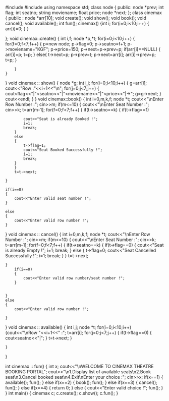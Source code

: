 #include<iostream>
#include<string>
using namespace std;
class node
{   public:
    node *prev;
    int flag;
    int seatno;
    string moviename;
    float price;
    node *next;
};
class cinemax
{   public :
     node *arr[10];
    void create();
    void show();
    void book();
    void cancel();
    void available();
    int fun();
    cinemax()
    {int i;
        for(i=0;i<10;i++)
        {
            arr[i]=0;
        }
    }

};
void cinemax::create()
{
    int i,f;
    node *p,*t;
    for(i=0;i<10;i++)
    {
        for(f=0;f<7;f++)
        {
            p=new node;
            p->flag=0;
            p->seatno=f+1;
            p->moviename="KGF";
            p->price=150;
            p->next=p->prev=p;
            if(arr[i]==NULL)
            {
                arr[i]=p;
                t=p;
            }
            else{
                t->next=p;
                p->prev=t;
                p->next=arr[i];
                arr[i]->prev=p;
                t=p;
            }


        }
    }
}
void cinemax :: show()
{ node *g;
int i,j;
    for(i=0;i<10;i++)
    {   g=arr[i];
    cout<<"Row :"<<i+1<<"\n";
        for(j=0;j<7;j++)
        {   
            cout<<g->flag<<"|"<<g->seatno<<"|"<<g->moviename<<"|"<<g->price<<"|->";
            g=g->next;
        }
        cout<<endl;
    }
}
void cinemax::book()
{
    int i=0,m,k,f;
    node *t;
    cout<<"\nEnter Row Number :";
    cin>>m;
    if(m<=10)
    {
    cout<<"\nEnter Seat Number :";
    cin>>k;
    t=arr[m-1];
    for(f=0;f<7;f++)
    {
        if(t->seatno==k)
        {   if(t->flag==1)
        
            cout<<"Seat is already Booked !";
            i=1;
            break;
        }
        else
        {
            t->flag=1;
            cout<<"Seat Booked Successfully !";
            i=1;
            break;
        }
        }
        t=t->next;
        
    }
        
    if(i==0)
    {
        cout<<"Enter valid seat number !";
    }
    
    else
    {
        cout<<"Enter valid row number !";
    }
}
void cinemax :: cancel()
{
    int i=0,m,k,f;
    node *t;
    cout<<"\nEnter Row Number :";
    cin>>m;
    if(m<=10)
    {
    cout<<"\nEnter Seat Number :";
    cin>>k;
    t=arr[m-1];
    for(f=0;f<7;f++)
    {
        if(t->seatno==k)
        {   if(t->flag==0)
        {
            cout<<"Seat is already Empty !";
            i=1;
            break;
        }
        else
        {
            t->flag=0;
            cout<<"Seat Cancelled Successfully !";
            i=1;
            break;
        }
        }
        t=t->next;
        
    }
        if(i==0)
        {
            cout<<"Enter valid row number/seat number !";
        }
        
    
    }
    else
    {
        cout<<"Enter valid row number !";

    }


}
void cinemax :: available()
{
    int i,j;
    node *t;
    for(i=0;i<10;i++)
    {cout<<"\nRow "<<i+1<<" :";
        t=arr[i];
        for(j=0;j<7;j++)
        {
            if(t->flag==0)
            {
                cout<<t->seatno<<"|";
            }
            t=t->next;
        }

    }
}

int cinemax :: fun()
{   int x;
    cout<<"\nWELCOME TO CINEMAX THEATRE BOOKING PORTAL";
    cout<<"\n1.Display list of available seats\n2.Book seat\n3.Cancel booked seat\n4.Exit\nEnter your choice :";
    cin>>x;
    if(x==1)
    {
        available();
        fun();
    }
    else if(x==2)
    {
        book();
        fun();
    }
    else if(x==3)
    {
        cancel();
        fun();
    }
    else if(x==4)
    {
        return 0;
    }
    else
    {
        cout<<"Enter valid choice !";
        fun();
    }
}
int main()
{
    cinemax c;
    c.create();
    c.show();
    c.fun();
}
